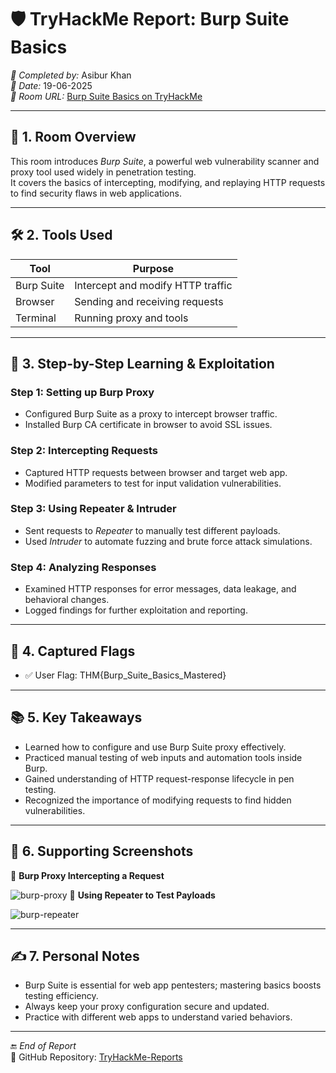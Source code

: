 # 🛡️ TryHackMe Report: Burp Suite Basics

*👤 Completed by:* Asibur Khan  
*📅 Date:* 19-06-2025  
*🔗 Room URL:* [Burp Suite Basics on TryHackMe](https://tryhackme.com/room/burpsuitebasics)

---

## 🧠 1. Room Overview

This room introduces *Burp Suite*, a powerful web vulnerability scanner and proxy tool used widely in penetration testing.  
It covers the basics of intercepting, modifying, and replaying HTTP requests to find security flaws in web applications.

---

## 🛠️ 2. Tools Used

| Tool       | Purpose                          |
|------------|---------------------------------|
| Burp Suite | Intercept and modify HTTP traffic|
| Browser    | Sending and receiving requests   |
| Terminal   | Running proxy and tools          |

---

## 🚀 3. Step-by-Step Learning & Exploitation

### Step 1: Setting up Burp Proxy
- Configured Burp Suite as a proxy to intercept browser traffic.
- Installed Burp CA certificate in browser to avoid SSL issues.

### Step 2: Intercepting Requests
- Captured HTTP requests between browser and target web app.
- Modified parameters to test for input validation vulnerabilities.

### Step 3: Using Repeater & Intruder
- Sent requests to *Repeater* to manually test different payloads.
- Used *Intruder* to automate fuzzing and brute force attack simulations.

### Step 4: Analyzing Responses
- Examined HTTP responses for error messages, data leakage, and behavioral changes.
- Logged findings for further exploitation and reporting.

---

## 🎯 4. Captured Flags

- ✅ User Flag: THM{Burp_Suite_Basics_Mastered}

---

## 📚 5. Key Takeaways

- Learned how to configure and use Burp Suite proxy effectively.
- Practiced manual testing of web inputs and automation tools inside Burp.
- Gained understanding of HTTP request-response lifecycle in pen testing.
- Recognized the importance of modifying requests to find hidden vulnerabilities.

---

## 📸 6. Supporting Screenshots
📌 **Burp Proxy Intercepting a Request**  
 
![burp-proxy](burp_proxy.png)
📌 **Using Repeater to Test Payloads**  
 
![burp-repeater](burp_repeater.png)


---

## ✍️ 7. Personal Notes

- Burp Suite is essential for web app pentesters; mastering basics boosts testing efficiency.
- Always keep your proxy configuration secure and updated.
- Practice with different web apps to understand varied behaviors.

---

🔚 *End of Report*  
📁 GitHub Repository: [TryHackMe-Reports](https://github.com/Asibur-syber/TryHackMe-Reports)
